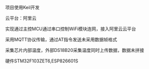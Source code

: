项目使用Keil开发

云平台：阿里云

实现通过主控MCU通过串口控制WiFi模块连网，接入阿里云云平台

采用MQTT协议传输，通过AT指令发送未采用数据帧格式

采集芯片内部温度，外部DS18B20采集温度同时上传数据，数据未拼接

硬件STM32F103ZET6,ESP826601S


